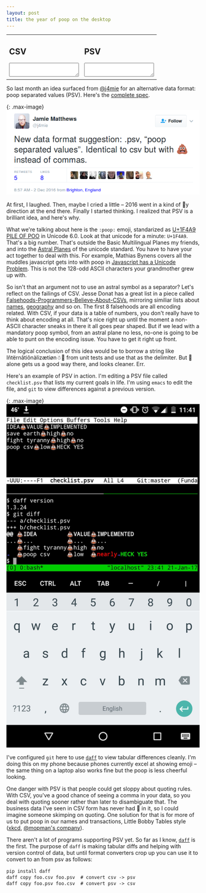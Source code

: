 ```yaml
---
layout: post
title: the year of poop on the desktop
---
```


<table width="100%">
<tr>
<td><h2>CSV</h2><textarea id="table_csv" class="ctable"></textarea></td>
<td><h2>PSV</h2><textarea id="table_poop" class="ctable"></textarea></td>
</tr>
</table>

<script>
$(function() {
  var txt = "IDEA,VALUE,IMPLEMENTED\nsave earth,high,no\nfight tyranny,high,no\npoop csv,low,HECK YES\n";

  var delim = String.fromCharCode(0xD83D, 0xDCA9);
  var csv_poop = new daff.Csv(delim);
  var csv = new daff.Csv();
  var update = true;
  $('#table_poop').keyup(function() {
     if (update) {
       update = false;
       $('#table_csv').val(csv.renderTable(csv_poop.makeTable($('#table_poop').val())));
       update = true;
     }
  });
  $('#table_csv').keyup(function() {
     if (update) {
       update = false;
       $('#table_poop').val(csv_poop.renderTable(csv.makeTable($('#table_csv').val())));
       update = true;
     }
  });
  $('#table_csv').val(txt);
  $('#table_csv').trigger('keyup');
  $('#table_poop').trigger('keyup');
});
</script>

So last month an idea surfaced from [@j4mie](https://twitter.com/j4mie])
for an alternative data format: poop separated values (PSV).  Here's the
<a href='https://twitter.com/j4mie/status/804701143171497984'>complete spec</a>.

{: .max-image}
![PSV Spec](/images/psv_spec.png)

At first, I laughed.  Then, maybe I cried a little &ndash; 2016 went in a
kind of &#x1f4a9;y direction at the end there.
Finally I started thinking.  I realized that PSV is a brilliant idea,
and here's why.

What we're talking about here is the `:poop:` emoji, standarized as
<a href='http://www.fileformat.info/info/unicode/char/1f4a9/index.htm'>U+1F4A9 PILE OF POO</a>
in Unicode 6.0.
Look at that unicode for a minute: `U+1F4A9`.  That's a big number.
That's outside the Basic Multilingual Planes my friends, and into
the <a href='https://en.wikipedia.org/wiki/Plane_%28Unicode%29'>Astral Planes</a> of
the unicode standard.  You have to have your act together to deal with this.
For example, Mathias Bynens covers all the muddles javascript gets into with poop in
<a href='https://mathiasbynens.be/notes/javascript-unicode'>Javascript has a Unicode Problem</a>.
This is not the 128-odd ASCII characters your grandmother grew up with.

So isn't that an argument not to use an astral symbol as a separator?
Let's reflect on the failings of CSV.  Jesse
Donat has a great list in a piece called
<a href='https://donatstudios.com/Falsehoods-Programmers-Believe-About-CSVs'>Falsehoods-Programmers-Believe-About-CSVs</a>,
mirroring similiar lists about <a href='http://www.kalzumeus.com/2010/06/17/falsehoods-programmers-believe-about-names/'>names</a>,
<a href='http://wiesmann.codiferes.net/wordpress/?p=15187&lang=en'>geography</a> and so on.
The first 8 falsehoods are all encoding related.  With CSV, if your data is a table
of numbers, you don't really have to think about encoding at all.  That's nice
right up until
the moment a non-ASCII character sneaks in there it all goes pear shaped.
But if we lead with a mandatory poop symbol, from an astral plane no less,
no-one is going to be able to punt on the encoding issue.  You have
to get it right up front.

The logical conclusion of this idea would be to borrow a string
like I&ntilde;t&euml;rn&acirc;ti&ocirc;n&agrave;liz&aelig;ti&oslash;n&#x2603;&#x1F4A9;
from unit tests and use that as the delimiter.  But &#x1F4A9; alone gets us a good way there,
and looks cleaner. Err.

Here's an example of PSV in action.  I'm editing a PSV file called
`checklist.psv` that lists my current goals in life.  I'm using `emacs`
to edit the file, and `git` to view differences against a previous
version.

{: .max-image}
![PSV and daff](/images/psv_diff.jpg)

I've configured `git` here to use <a href='https://github.com/paulfitz/daff'>`daff`</a>
to view tabular differences cleanly.  I'm doing this on my phone because phones
currently excel at showing emoji &ndash; the same thing on a laptop also works fine
but the poop is less cheerful looking.

One danger with PSV is that people could get sloppy about quoting
rules.  With CSV, you've a good chance of seeing a comma in your data,
so you deal with quoting sooner rather than later to disambiguate that.
The business data I've seen in CSV form has never had &#x1F4A9; in it,
so I could imagine someone skimping on quoting.  One solution for that
is for more of us to put poop in our names and transactions,
Little Bobby Tables style (<a href='https://xkcd.com/327/'>xkcd</a>,
<a href='https://opencorporates.com/companies/gb/10542519'>@mopman's company</a>).

There aren't a lot of programs supporting PSV yet.  So far as I know,
<a href='https://github.com/paulfitz/daff'>`daff`</a> is the first.
The purpose of `daff` is making tabular diffs and helping with
version control of data, but until format converters crop up you
can use it to convert to an from psv as follows:

```
pip install daff
daff copy foo.csv foo.psv  # convert csv -> psv
daff copy foo.psv foo.csv  # convert psv -> csv
```


